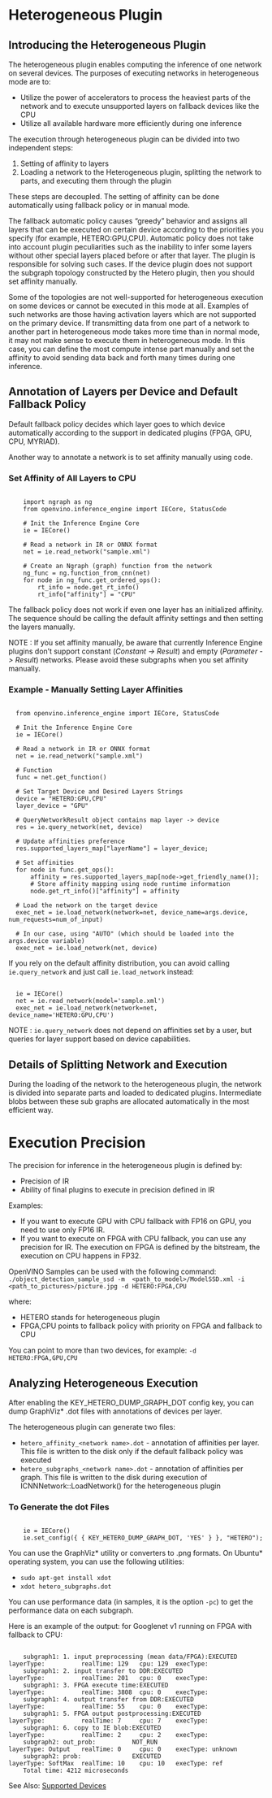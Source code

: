 # Heterogeneous Plugin

## Introducing the Heterogeneous Plugin
The heterogeneous plugin enables computing the inference of one network on several devices. The purposes of executing networks in heterogeneous mode are to:

* Utilize the power of accelerators to process the heaviest parts of the network and to execute unsupported layers on fallback devices like the CPU
* Utilize all available hardware more efficiently during one inference

The execution through heterogeneous plugin can be divided into two independent steps:

1. Setting of affinity to layers
2. Loading a network to the Heterogeneous plugin, splitting the network to parts, and executing them through the plugin

These steps are decoupled. The setting of affinity can be done automatically using fallback policy or in manual mode.

The fallback automatic policy causes “greedy” behavior and assigns all layers that can be executed on certain device according to the priorities you specify (for example, HETERO:GPU,CPU). Automatic policy does not take into account plugin peculiarities such as the inability to infer some layers without other special layers placed before or after that layer. The plugin is responsible for solving such cases. If the device plugin does not support the subgraph topology constructed by the Hetero plugin, then you should set affinity manually.

Some of the topologies are not well-supported for heterogeneous execution on some devices or cannot be executed in this mode at all. Examples of such networks are those having activation layers which are not supported on the primary device. If transmitting data from one part of a network to another part in heterogeneous mode takes more time than in normal mode, it may not make sense to execute them in heterogeneous mode. In this case, you can define the most compute intense part manually and set the affinity to avoid sending data back and forth many times during one inference.

## Annotation of Layers per Device and Default Fallback Policy

Default fallback policy decides which layer goes to which device automatically according to the support in dedicated plugins (FPGA, GPU, CPU, MYRIAD).

Another way to annotate a network is to set affinity manually using code.

### Set Affinity of All Layers to CPU
<pre><code>
    import ngraph as ng
    from openvino.inference_engine import IECore, StatusCode
    
    # Init the Inference Engine Core
    ie = IECore()

    # Read a network in IR or ONNX format
    net = ie.read_network("sample.xml")
    
    # Create an Ngraph (graph) function from the network
    ng_func = ng.function_from_cnn(net)
    for node in ng_func.get_ordered_ops():   
        rt_info = node.get_rt_info()
        rt_info["affinity"] = "CPU"
</code></pre>


The fallback policy does not work if even one layer has an initialized affinity. The sequence should be calling the default affinity settings and then setting the layers manually.

NOTE : If you set affinity manually, be aware that currently Inference Engine plugins don’t support constant (*Constant -> Result*) and empty (*Parameter -> Result*) networks. Please avoid these subgraphs when you set affinity manually.

### Example - Manually Setting Layer Affinities

<pre><code>
  from openvino.inference_engine import IECore, StatusCode

  # Init the Inference Engine Core
  ie = IECore()

  # Read a network in IR or ONNX format
  net = ie.read_network("sample.xml")
  
  # Function
  func = net.get_function()
  
  # Set Target Device and Desired Layers Strings
  device = "HETERO:GPU,CPU"
  layer_device = "GPU"
  
  # QueryNetworkResult object contains map layer -> device
  res = ie.query_network(net, device)
  
  # Update affinities preference
  res.supported_layers_map["layerName"] = layer_device;

  # Set affinities
  for node in func.get_ops():
      affinity = res.supported_layers_map[node->get_friendly_name()];
      # Store affinity mapping using node runtime information
      node.get_rt_info()["affinity"] = affinity

  # Load the network on the target device
  exec_net = ie.load_network(network=net, device_name=args.device, num_requests=num_of_input)
  
  # In our case, using "AUTO" (which should be loaded into the args.device variable)
  exec_net = ie.load_network(net, device)
</code></pre>

If you rely on the default affinity distribution, you can avoid calling `ie.query_network` and just call `ie.load_network` instead:

<pre><code>
  ie = IECore()
  net = ie.read_network(model='sample.xml')
  exec_net = ie.load_network(network=net, device_name='HETERO:GPU,CPU')
</code></pre>


NOTE : `ie.query_network` does not depend on affinities set by a user, but queries for layer support based on device capabilities.

## Details of Splitting Network and Execution

During the loading of the network to the heterogeneous plugin, the network is divided into separate parts and loaded to dedicated plugins. Intermediate blobs between these sub graphs are allocated automatically in the most efficient way.

# Execution Precision

The precision for inference in the heterogeneous plugin is defined by:

* Precision of IR
* Ability of final plugins to execute in precision defined in IR

Examples:

* If you want to execute GPU with CPU fallback with FP16 on GPU, you need to use only FP16 IR.
* If you want to execute on FPGA with CPU fallback, you can use any precision for IR. The execution on FPGA is defined by the bitstream, the execution on CPU happens in FP32.

OpenVINO Samples can be used with the following command:
`./object_detection_sample_ssd -m  <path_to_model>/ModelSSD.xml -i <path_to_pictures>/picture.jpg -d HETERO:FPGA,CPU`

where:

* HETERO stands for heterogeneous plugin
* FPGA,CPU points to fallback policy with priority on FPGA and fallback to CPU

You can point to more than two devices, for example: `-d HETERO:FPGA,GPU,CPU`

## Analyzing Heterogeneous Execution

After enabling the KEY_HETERO_DUMP_GRAPH_DOT config key, you can dump GraphViz* .dot files with annotations of devices per layer.

The heterogeneous plugin can generate two files:

* `hetero_affinity_<network name>.dot` - annotation of affinities per layer. This file is written to the disk only if the default fallback policy was executed
* `hetero_subgraphs_<network name>.dot` - annotation of affinities per graph. This file is written to the disk during execution of ICNNNetwork::LoadNetwork() for the heterogeneous plugin

### To Generate the dot Files

<pre><code>
    ie = IECore()
    ie.set_config({ { KEY_HETERO_DUMP_GRAPH_DOT, 'YES' } }, "HETERO");
</code></pre>

You can use the GraphViz* utility or converters to .png formats. On Ubuntu* operating system, you can use the following utilities:

* `sudo apt-get install xdot`
* `xdot hetero_subgraphs.dot`

You can use performance data (in samples, it is the option `-pc`) to get the performance data on each subgraph.

Here is an example of the output: for Googlenet v1 running on FPGA with fallback to CPU:

<pre><code>
    subgraph1: 1. input preprocessing (mean data/FPGA):EXECUTED layerType:          realTime: 129   cpu: 129  execType:
    subgraph1: 2. input transfer to DDR:EXECUTED                layerType:          realTime: 201   cpu: 0    execType:
    subgraph1: 3. FPGA execute time:EXECUTED                    layerType:          realTime: 3808  cpu: 0    execType:
    subgraph1: 4. output transfer from DDR:EXECUTED             layerType:          realTime: 55    cpu: 0    execType:
    subgraph1: 5. FPGA output postprocessing:EXECUTED           layerType:          realTime: 7     cpu: 7    execType:
    subgraph1: 6. copy to IE blob:EXECUTED                      layerType:          realTime: 2     cpu: 2    execType:
    subgraph2: out_prob:          NOT_RUN                       layerType: Output   realTime: 0     cpu: 0    execType: unknown
    subgraph2: prob:              EXECUTED                      layerType: SoftMax  realTime: 10    cpu: 10   execType: ref
    Total time: 4212 microseconds
</code></pre>


See Also:
[Supported Devices](https://docs.openvinotoolkit.org/latest/openvino_docs_IE_DG_supported_plugins_Supported_Devices.html)
